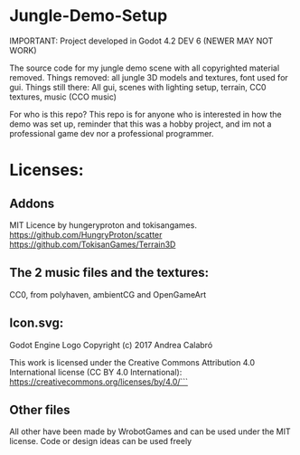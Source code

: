 # Jungle-Demo-Setup
IMPORTANT: Project developed in Godot 4.2 DEV 6 (NEWER MAY NOT WORK)

The source code for my jungle demo scene with all copyrighted material removed. 
Things removed: all jungle 3D models and textures, font used for gui.
Things still there: All gui, scenes with lighting setup, terrain, CC0 textures, music (CCO music)

For who is this repo? This repo is for anyone who is interested in how the demo was set up, reminder that this was a hobby project, and im not a professional game dev nor a professional programmer. 

# Licenses:

## Addons
MIT Licence by hungeryproton and tokisangames. https://github.com/HungryProton/scatter https://github.com/TokisanGames/Terrain3D

## The 2 music files and the textures: 
CC0, from polyhaven, ambientCG and OpenGameArt

## Icon.svg: 

Godot Engine Logo
Copyright (c) 2017 Andrea Calabró

This work is licensed under the Creative Commons Attribution 4.0 International
license (CC BY 4.0 International): https://creativecommons.org/licenses/by/4.0/```

## Other files
All other have been made by WrobotGames and can be used under the MIT license. Code or design ideas can be used freely

